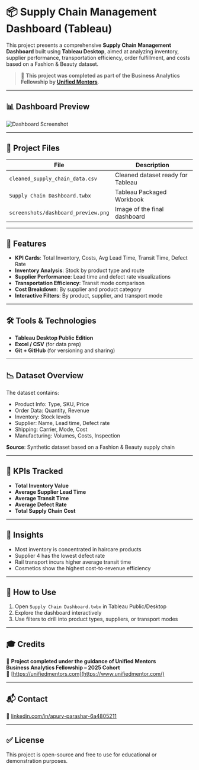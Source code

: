 # 📦 Supply Chain Management Dashboard (Tableau)

This project presents a comprehensive **Supply Chain Management Dashboard** built using **Tableau Desktop**, aimed at analyzing inventory, supplier performance, transportation efficiency, order fulfillment, and costs based on a Fashion & Beauty dataset.

> 🧠 **This project was completed as part of the Business Analytics Fellowship by [Unified Mentors](https://unifiedmentors.com/)**.

---

## 📊 Dashboard Preview

![Dashboard Screenshot](<img width="960" alt="6" src="https://github.com/user-attachments/assets/8271f644-9ca3-4c14-8c83-d92a74b2d8f7" />
)


---

## 📁 Project Files

| File                             | Description                             |
|----------------------------------|-----------------------------------------|
| `cleaned_supply_chain_data.csv`  | Cleaned dataset ready for Tableau       |
| `Supply Chain Dashboard.twbx`    | Tableau Packaged Workbook               |
| `screenshots/dashboard_preview.png` | Image of the final dashboard         |

---

## 🚀 Features

- **KPI Cards**: Total Inventory, Costs, Avg Lead Time, Transit Time, Defect Rate
- **Inventory Analysis**: Stock by product type and route
- **Supplier Performance**: Lead time and defect rate visualizations
- **Transportation Efficiency**: Transit mode comparison
- **Cost Breakdown**: By supplier and product category
- **Interactive Filters**: By product, supplier, and transport mode

---

## 🛠️ Tools & Technologies

- **Tableau Desktop Public Edition**
- **Excel / CSV** (for data prep)
- **Git + GitHub** (for versioning and sharing)

---

## 📉 Dataset Overview

The dataset contains:
- Product Info: Type, SKU, Price
- Order Data: Quantity, Revenue
- Inventory: Stock levels
- Supplier: Name, Lead time, Defect rate
- Shipping: Carrier, Mode, Cost
- Manufacturing: Volumes, Costs, Inspection

**Source**: Synthetic dataset based on a Fashion & Beauty supply chain

---

## 📌 KPIs Tracked

- **Total Inventory Value**
- **Average Supplier Lead Time**
- **Average Transit Time**
- **Average Defect Rate**
- **Total Supply Chain Cost**

---

## 🧠 Insights

- Most inventory is concentrated in haircare products
- Supplier 4 has the lowest defect rate
- Rail transport incurs higher average transit time
- Cosmetics show the highest cost-to-revenue efficiency

---

## 📎 How to Use

1. Open `Supply Chain Dashboard.twbx` in Tableau Public/Desktop
2. Explore the dashboard interactively
3. Use filters to drill into product types, suppliers, or transport modes

---

## 🎓 Credits

📌 **Project completed under the guidance of Unified Mentors  
Business Analytics Fellowship – 2025 Cohort**  
🔗 [https://unifiedmentors.com](https://www.unifiedmentor.com/)

---

## 📬 Contact

🔗 [linkedin.com/in/apurv-parashar-6a4805211](https://www.linkedin.com/in/apurv-parashar-6a4805211/)

---

## ✅ License

This project is open-source and free to use for educational or demonstration purposes.
